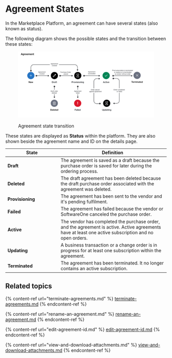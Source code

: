 # Agreement States

In the Marketplace Platform, an agreement can have several states (also known as status).&#x20;

The following diagram shows the possible states and the transition between these states:

<figure><img src="../../../.gitbook/assets/state_diagram_agreements.png" alt=""><figcaption><p>Agreement state transition</p></figcaption></figure>

These states are displayed as **Status** within the platform. They are also shown beside the agreement name and ID on the details page.

<table data-full-width="false"><thead><tr><th width="152">State</th><th>Definition</th></tr></thead><tbody><tr><td><strong>Draft</strong></td><td>The agreement is saved as a draft because the purchase order is saved for later during the ordering process.</td></tr><tr><td><strong>Deleted</strong></td><td>The draft agreement has been deleted because the draft purchase order associated with the agreement was deleted.</td></tr><tr><td><strong>Provisioning</strong></td><td>The agreement has been sent to the vendor and it's pending fulfilment.</td></tr><tr><td><strong>Failed</strong></td><td>The agreement has failed because the vendor or SoftwareOne canceled the purchase order.</td></tr><tr><td><strong>Active</strong></td><td>The vendor has completed the purchase order, and the agreement is active. Active agreements have at least one active subscription and no open orders.</td></tr><tr><td><strong>Updating</strong></td><td>A business transaction or a change order is in progress for at least one subscription within the agreement.</td></tr><tr><td><strong>Terminated</strong></td><td>The agreement has been terminated. It no longer contains an active subscription.</td></tr></tbody></table>

## Related topics

{% content-ref url="terminate-agreements.md" %}
[terminate-agreements.md](terminate-agreements.md)
{% endcontent-ref %}

{% content-ref url="rename-an-agreement.md" %}
[rename-an-agreement.md](rename-an-agreement.md)
{% endcontent-ref %}

{% content-ref url="edit-agreement-id.md" %}
[edit-agreement-id.md](edit-agreement-id.md)
{% endcontent-ref %}

{% content-ref url="view-and-download-attachments.md" %}
[view-and-download-attachments.md](view-and-download-attachments.md)
{% endcontent-ref %}
